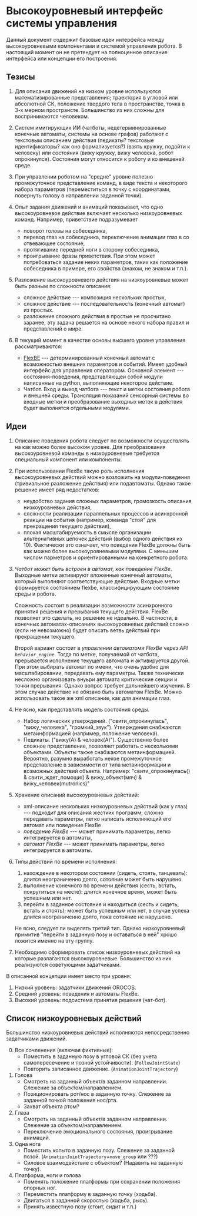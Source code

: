 Высокоуровневый интерфейс системы управления
============================================

Данный документ содержит базовые идеи интерфейса между высокоуровневыми компонентами и системой управления робота.
В настоящий момент он не претендует на полноценное описание интерфейса или концепции его построения.
	
		
Тезисы
------

1. Для описания движений на низком уровне используются математизированные представления; траектория в угловой или абсолютной СК, 
    положение твердого тела в пространстве, точка в 3-х мерном пространсте. Большинство из них сложны для воспринимаются человеком.

2. Систем имитирующих ИИ (чатботы, недетерминированные конечные автоматы, системы на основе графов) работают с текстовым описанием действия 
    (педикаты? текстовые идентификаторы? как оно формализуется?)
    (взять кружку, подойти к человеку)  или состояния (вижу кружку, вижу человека, робот опрокинулся). Состояния могут относится к роботу и ко внешеней среде.

3. При управлении роботом на "средне" уровне полезно промежуточное представление команд, в виде текста и некоторого набора параметров (переместиться в точку с координатами,
    повернуть голову в направлении заданной точки).

4. Опыт задания движений и анимаций показывает, что одно высокоуровневое действие включает несколько низкоуровневых команд. Например, приветствие подразумевает
    * поворот головы на собеседника,
    * перевод глаз на собеседника, переключение анимации глаз в со отвевающее состояние,
    * протягивание передней ноги в сторону собеседника,
    * проигрывание фразы приветствия.
   При этом может потребоваться задание неких параметров, таких как положение собеседника в примере, его свойства (знаком, не знаком и т.п.).

5. Разложение высокоуровневого действия на низкоуровневые может быть разным по сложности описания:
   * сложное действие --- композиция нескольких простых,
   * сложное действие --- последовательность (конечный автомат) из простых.
   * разложение сложного действия в простые не просчитано заранее, эту задача решается на основе некого набора правил и представлений о мире.

6. В текущий момент в качестве основы высшего уровня управления рассматриваются:
    * [FlexBE](http://philserver.bplaced.net/fbe/) --- детерминированный конечный автомат с возможностью внешних параметров и событий. 
        Имеет удобный интерфейс для управления оператором. Основной элемент --- состояния-поведения, представляющеи собой модули написанные на python,
        выполняющие некоторое действие. 
    * Чатбот. Вход и выход чатбота --- текст и метки состояния робота и внешней среды. Трансляция показаний сенсорный системы во входные метки и преобразование 
        выходных меток в действия будет выполнятся отдельными модулями.


Идеи
----

1. Описание поведения робота следует по возможности осуществлять на как можно более высоком уровне. Для преобразования высокоуровневой команды в 
    низкоуровневые требуется специальный компонент или компоненты.

2. При использовании FlexBe такую роль исполнения высокоуровневых действий можно возложить на модули-поведения (тривиальное разложение действия) или подавтоматы. 
    Однако такое решение имеет ряд недостатков:
    * неудобство задания сложных параметров, громозкость описания низкоуровневых действия,
    * сложности реализации параллельных процессов и асинхронной реакции на события (например, команда "стой" для прекращения текущего действия),
    * плохая масштабируемость в смысле организации альтернативных цепочек действий (выбор одного действия из 10).
    Фактически это означает, что поведения FlexBe должны быть как можно более высокоуровневыми модулями. С меньшим числом парметров и ориентированными на конкретного робота.

3. *Чатбот может быть встроен в автомат, как поведение FlexBe*. Выходные метки активируют вложенные конечный автоматы, который выполняют соответствующие действие. 
    Входные метки формируется состоянием flexbe, классифицирующим состояние среды и робота.

    Сложность состоит в реализации возможности асинхронного принятия решения и прерывания текущего действия. FlexBe позволяет это сделать, но решение не идеально.
    В частности, в конечных автоматах-описаниях высокоуровневых действий сложно (если не невозможно) будет описать ветвь действий при прекращении текущего.

    Второй вариант состоит в *управлении автоматоми FlexBe через API `behavior_engine`*. 
    Тогда по метке, получаемой от чатбота, прерывается исполнение текущего автомата и активируется другой. При этом выбирать автомат по имени, 
    что очень удобно для масштабировании, передавать ему параметры. Также технически несложно организовать внуьри автомата критические секции и точки прерывания.
    Однако вопрос требует дальнейшего изучения. В этом случае действие не обязано быть автоматом FlexBe. Можно использовать такое же xml описание, как для 
    анимации глаз. 

4. Не ясно, как представлять модель состояния среды. 
     * Набор логических утверждений. ("свити_опрокинулась", "вижу_человека", "громкий_звук"). Утверждения снабжаются метаинформацией (например, положение человека). 
     * Педикаты. ("вижу(A) & человек(A)"). Существенно более сложное представление, позволяет работать с несколькими объектами. Объекты также снабжаются метаинформацией.
     Вероятно, разумно выработать некое промежуточное представление в зависимости от типа метаинформации и возможных действий объекта. 
     Например: "свити_опрокинулась() & свити_ждет_помощи() & вижу_объект(мяч) & вижу_человек(mutronics)"

5. Хранение описаний высокоуровневых действий:
    * xml-описание нескольких низкоуровневых действий (как у глаз) --- подходит для описания жестких программ, сложно передавать параметры, 
         легко написать исполняющий его автомат или поведение FlexBe
    * *поведение FlexBe* --- может принимать параметры, легко интегрируется в автоматы,
    * *автомат FlexBe* --- может принимать параметры, легко интегрируется в автоматы.

6. Типы действий по времени исполнения: 
     1. нахождение в некотором состоянии (сидеть, стоять, танцевать): длится неограниченно долго, сотояние может быть нарушено.
     2. выполнение конечного по времени действия (сесть, встать, покрутиться на месте): длится конечное время, может быть успешным или нет.
     3. перейти в заданное состояние и находиться (сесть и сидеть, встать и стоять): может быть успешным или нет, в случае успеха длится неограниченно долго, пока сотояние не нарушено.

     Не ясно, следует ли выделять третий тип. Однако низкоуровневый примитив "перейти в заданную позу и оставаться в ней" хрошо ложится именно на эту группу.

7. Необходимо сформировать список низкоуровневых действий на которые разлагаются высокоуровневые. Большинство из них реализуются советующими задатчиками.

В описанной концепции имеет место три уровня:
1. Низкий уровень: задатчики движений OROCOS.
1. Средний уровень: поведения и автоматы FlexBe.
1. Высокий уровень: подсистема принятия решения (чат-бот).

Список низкоуровневых действий
------------------------------

Большинство низкоуровневых действий исполняются непосредственно задатчиками движений.

0. Все сочленения (включая фиктивные):
    * Поместить в заданную позу в угловой СК (без учета самопересечение и позной устойчивости). (`FollowJointState`)
    * Повторить записанное движение. (`AnimationJointTrajectory`)
1. Голова
    * Смотреть на заданный объект/в заданном направлении. Слежение за объектом/направлением. 
    * Позиционировать рот/нос в заданную точку. Слежение за заданной точкой положения нос/рта.
    * Захват объекта ртом?
3. Глаза
    * Смотреть на заданный объект/в заданном направлении. Слежение за объектом/направлением.
    * Переключение эмоционального состояния, проигрывание анимаций.
4. Одна нога
    * Поместить копыто в заданную позу. Слежение за заданной позой. (`AnimationJointTrajectory`+`move_group` или ???)
    * Силовое взаимодействие с объектом? (Надавить на заданную точку).
5. Платформа, ноги и голова
    * Поменять положение платформы при сохранении положения опорных ног.
    * Переместить платформу в заданную точку (ходьба).
    * Двигаться в заданной скоростью (ходьба, рысь).
    * Принять известную позу (стоит, сидит и т.п.)

